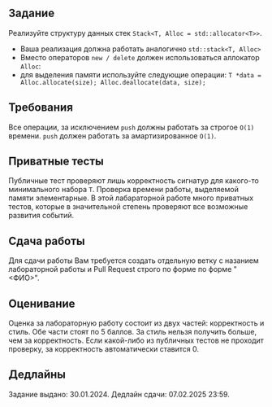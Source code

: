 ## Задание
Реализуйте структуру данных стек `Stack<T, Alloc = std::allocator<T>>`.
* Ваша реализация должна работать аналогично `std::stack<T, Alloc>`
* Вместо операторов `new / delete` должен использоваться аллокатор `Alloc`:
 * для выделения памяти используйте следующие операции: `T *data = Alloc.allocate(size); Alloc.deallocate(data, size);`

## Требования
Все операции, за исключением `push` должны работать за строгое `O(1)` времени. `push` должен работать за амартизированное `O(1)`.

## Приватные тесты
Публичные тест проверяют лишь корректность сигнатур для какого-то минимального набора `T`. 
Проверка времени работы, выделяемой памяти элементарные.
В этой лабараторной работе много приватных тестов, которые в значительной степень проверяют все возможные развития событий.  

## Сдача работы
Для сдачи работы Вам требуется создать отдельную ветку с назанием лабораторной работы и Pull Request строго по форме по форме "<lab-name> <ФИО>".

## Оценивание
Оценка за лабораторную работу состоит из двух частей: корректность и стиль. 
Обе части стоят по 5 баллов. 
За стиль нельзя получить больше, чем за корректность. 
Если какой-либо из публичных тестов не проходит проверку, за корректность автоматически ставится 0. 

## Дедлайны
Задание выдано: 30.01.2024.
Дедлайн сдачи: 07.02.2025 23:59.
